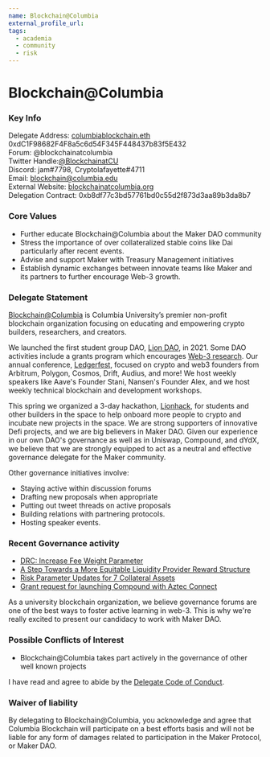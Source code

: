 ```yaml
---
name: Blockchain@Columbia
external_profile_url:
tags:
  - academia
  - community
  - risk
---
```


# Blockchain@Columbia

### Key Info

Delegate Address: 
[columbiablockchain.eth](https://etherscan.io/enslookup-search?search=blockchaincolumbia.eth)  
0xdC1F98682F4F8a5c6d54F345F448437b83f5E432  
Forum: @blockchainatcolumbia  
Twitter Handle:[@BlockchainatCU](https://twitter.com/BlockchainatCU)  
Discord: jam#7798, Cryptolafayette#4711  
Email: [blockchain@columbia.edu](mailto:blockchain@columbia.edu)  
External Website: [blockchainatcolumbia.org ](https://www.notion.so/blockchainatcolumbia/Blockchain-Columbia-fdebb7c982e849f5afa2a474eb1a71f7)  
Delegation Contract: 0xb8df77c3bd57761bd0c55d2f873d3aa89b3da8b7

### Core Values

* Further educate Blockchain@Columbia about the Maker DAO community
* Stress the importance of over collateralized stable coins like Dai particularly after recent events. 
* Advise and support Maker with Treasury Management initiatives
* Establish dynamic exchanges between innovate teams like Maker and its partners to further encourage Web-3 growth. 

### Delegate Statement
[Blockchain@Columbia](https://www.notion.so/blockchainatcolumbia/Blockchain-Columbia-fdebb7c982e849f5afa2a474eb1a71f7) is Columbia University’s premier non-profit blockchain organization focusing on educating and empowering crypto builders, researchers, and creators.

We launched the first student group DAO, [Lion DAO](https://blockchain.mirror.xyz/d2pxavq9Bztp6kCzF9UjtoJEnFTY9Oks3RPkrcBUsKg), in 2021. Some DAO activities include a grants program which encourages [Web-3 research](https://blockchain.mirror.xyz/). Our annual conference, [Ledgerfest](https://ledgerfest.info/), focused on crypto and web3 founders from Arbitrum, Polygon, Cosmos, Drift, Audius, and more! We host weekly speakers like Aave's Founder Stani, Nansen's Founder Alex, and we host weekly technical blockchain and development workshops.

This spring we organized a 3-day hackathon, [Lionhack](https://www.lionhack.xyz/), for students and other builders in the space to help onboard more people to crypto and incubate new projects in the space. We are strong supporters of innovative Defi projects, and we are big believers in Maker DAO. Given our experience in our own DAO's governance as well as in Uniswap, Compound, and dYdX, we believe that we are strongly equipped to act as a neutral and effective governance delegate for the Maker community. 


Other governance initiatives involve:

* Staying active within discussion forums
* Drafting new proposals when appropriate
* Putting out tweet threads on active proposals
* Building relations with partnering protocols. 
* Hosting speaker events.

### Recent Governance activity

* [DRC: Increase Fee Weight Parameter](https://snapshot.org/#/dydxgov.eth/proposal/0xce4b1334f337975a42c3f78dd16fb25e0b60e816a2d9382e402b5384bea37475)
* [A Step Towards a More Equitable Liquidity Provider Reward Structure](https://commonwealth.im/dydx/discussion/4407-a-step-towards-a-more-equitable-liquidity-provider-reward-structure)
* [Risk Parameter Updates for 7 Collateral Assets](https://compound.finance/governance/proposals/106)
* [Grant request for launching Compound with Aztec Connect](https://compound.finance/governance/proposals/105)


As a university blockchain organization, we believe governance forums are one of the best ways to foster active learning in web-3. This is why we're really excited to present our candidacy to work with Maker DAO. 

### Possible Conflicts of Interest

* Blockchain@Columbia takes part actively in the governance of other well known projects


I have read and agree to abide by the [Delegate Code of Conduct](https://manual.makerdao.com/governance/what-is-delegation/delegates-code).

### Waiver of liability
By delegating to Blockchain@Columbia, you acknowledge and agree that Columbia Blockchain will participate on a best efforts basis and will not be liable for any form of damages related to participation in the Maker Protocol, or Maker DAO.